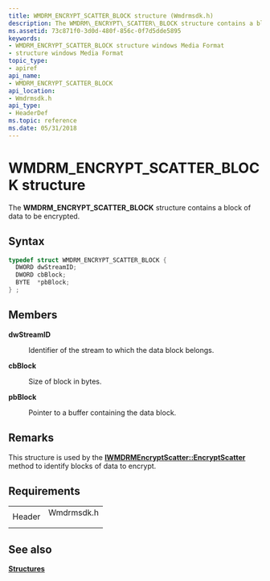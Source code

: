 ```yaml
---
title: WMDRM_ENCRYPT_SCATTER_BLOCK structure (Wmdrmsdk.h)
description: The WMDRM\_ENCRYPT\_SCATTER\_BLOCK structure contains a block of data to be encrypted.
ms.assetid: 73c871f0-3d0d-480f-856c-0f7d5dde5895
keywords:
- WMDRM_ENCRYPT_SCATTER_BLOCK structure windows Media Format
- structure windows Media Format
topic_type:
- apiref
api_name:
- WMDRM_ENCRYPT_SCATTER_BLOCK
api_location:
- Wmdrmsdk.h
api_type:
- HeaderDef
ms.topic: reference
ms.date: 05/31/2018
---
```


# WMDRM\_ENCRYPT\_SCATTER\_BLOCK structure

The **WMDRM\_ENCRYPT\_SCATTER\_BLOCK** structure contains a block of data to be encrypted.

## Syntax


```C++
typedef struct WMDRM_ENCRYPT_SCATTER_BLOCK {
  DWORD dwStreamID;
  DWORD cbBlock;
  BYTE  *pbBlock;
} ;
```



## Members

<dl> <dt>

**dwStreamID**
</dt> <dd>

Identifier of the stream to which the data block belongs.

</dd> <dt>

**cbBlock**
</dt> <dd>

Size of block in bytes.

</dd> <dt>

**pbBlock**
</dt> <dd>

Pointer to a buffer containing the data block.

</dd> </dl>

## Remarks

This structure is used by the [**IWMDRMEncryptScatter::EncryptScatter**](iwmdrmencryptscatter-encryptscatter.md) method to identify blocks of data to encrypt.

## Requirements



|                   |                                                                                       |
|-------------------|---------------------------------------------------------------------------------------|
| Header<br/> | <dl> <dt>Wmdrmsdk.h</dt> </dl> |



## See also

<dl> <dt>

[**Structures**](drm-structures.md)
</dt> </dl>

 

 





